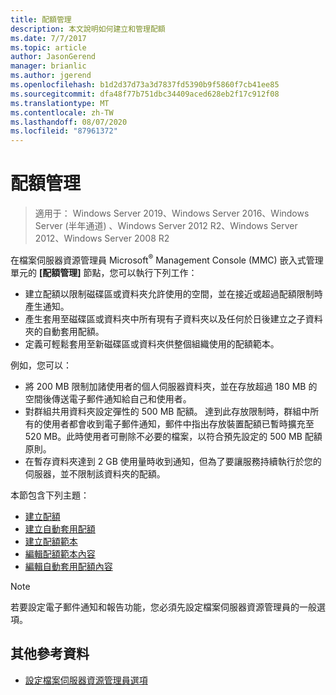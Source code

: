 ```yaml
---
title: 配額管理
description: 本文說明如何建立和管理配額
ms.date: 7/7/2017
ms.topic: article
author: JasonGerend
manager: brianlic
ms.author: jgerend
ms.openlocfilehash: b1d2d37d73a3d7837fd5390b9f5860f7cb41ee85
ms.sourcegitcommit: dfa48f77b751dbc34409aced628eb2f17c912f08
ms.translationtype: MT
ms.contentlocale: zh-TW
ms.lasthandoff: 08/07/2020
ms.locfileid: "87961372"
---
```

# <a name="quota-management"></a>配額管理

> 適用于： Windows Server 2019、Windows Server 2016、Windows Server (半年通道) 、Windows Server 2012 R2、Windows Server 2012、Windows Server 2008 R2

在檔案伺服器資源管理員 Microsoft<sup>®</sup> Management Console (MMC) 嵌入式管理單元的 **\[配額管理\]** 節點，您可以執行下列工作：

-   建立配額以限制磁碟區或資料夾允許使用的空間，並在接近或超過配額限制時產生通知。
-   產生套用至磁碟區或資料夾中所有現有子資料夾以及任何於日後建立之子資料夾的自動套用配額。
-   定義可輕鬆套用至新磁碟區或資料夾供整個組織使用的配額範本。

例如，您可以：

-   將 200 MB 限制加諸使用者的個人伺服器資料夾，並在存放超過 180 MB 的空間後傳送電子郵件通知給自己和使用者。
-   對群組共用資料夾設定彈性的 500 MB 配額。 達到此存放限制時，群組中所有的使用者都會收到電子郵件通知，郵件中指出存放裝置配額已暫時擴充至 520 MB。此時使用者可刪除不必要的檔案，以符合預先設定的 500 MB 配額原則。
-   在暫存資料夾達到 2 GB 使用量時收到通知，但為了要讓服務持續執行於您的伺服器，並不限制該資料夾的配額。

本節包含下列主題：

-   [建立配額](create-quota.md)
-   [建立自動套用配額](create-auto-apply-quota.md)
-   [建立配額範本](create-quota-template.md)
-   [編輯配額範本內容](edit-quota-template-properties.md)
-   [編輯自動套用配額內容](edit-auto-apply-quota-properties.md)

> [!Note]
> 若要設定電子郵件通知和報告功能，您必須先設定檔案伺服器資源管理員的一般選項。

## <a name="additional-references"></a>其他參考資料

-   [設定檔案伺服器資源管理員選項](setting-file-server-resource-manager-options.md)


